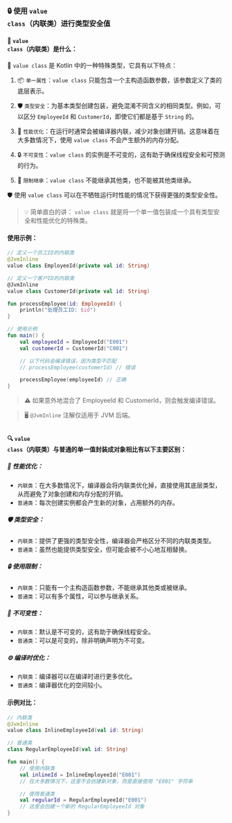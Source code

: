 ### 🔒 使用 <code>value class</code>（内联类）进行类型安全值

#### 🧬 <code>value class</code>（内联类）是什么：


💎 <code>value class</code> 是 Kotlin 中的一种特殊类型，它具有以下特点：

1. 📦 `单一属性`：<code>value class</code> 只能包含一个主构造函数参数，该参数定义了类的底层表示。

2. 🛡️ `类型安全`：为基本类型创建包装，避免混淆不同含义的相同类型。例如，可以区分 <code>EmployeeId</code> 和 <code>CustomerId</code>，即使它们都是基于 <code>String</code> 的。

3. 🚀 `性能优化`：在运行时通常会被编译器内联，减少对象创建开销。这意味着在大多数情况下，使用 <code>value class</code> 不会产生额外的内存分配。

4. 🔒 `不可变性`：<code>value class</code> 的实例是不可变的，这有助于确保线程安全和可预测的行为。

5. 🚫 `限制继承`：<code>value class</code> 不能继承其他类，也不能被其他类继承。

🛡️ 使用 <code>value class</code> 可以在不牺牲运行时性能的情况下获得更强的类型安全性。

> 💡 简单直白的讲： <code>value class</code> 就是将一个单一值包装成一个具有类型安全和性能优化的特殊类。


#### 使用示例：

```kotlin
// 定义一个员工ID的内联类
@JvmInline
value class EmployeeId(private val id: String)

// 定义一个客户ID的内联类
@JvmInline
value class CustomerId(private val id: String)

fun processEmployee(id: EmployeeId) {
    println("处理员工ID: $id")
}

// 使用示例
fun main() {
    val employeeId = EmployeeId("E001")
    val customerId = CustomerId("C001")

    // 以下代码会编译错误，因为类型不匹配
    // processEmployee(customerId) // 错误

    processEmployee(employeeId) // 正确
}

```

> ⚠️ 如果意外地混合了 EmployeeId 和 CustomerId，则会触发编译错误。

> 🖥️ <code>@JvmInline</code> 注解仅适用于 JVM 后端。

##



#### 🔍 <code>value class</code>（内联类）与普通的单一值封装成对象相比有以下主要区别：

##### 🚀 性能优化：
- <code>内联类</code>：在大多数情况下，编译器会将内联类优化掉，直接使用其底层类型，从而避免了对象创建和内存分配的开销。
- <code>普通类</code>：每次创建实例都会产生新的对象，占用额外的内存。
##### 🛡️ 类型安全：
- <code>内联类</code>：提供了更强的类型安全性，编译器会严格区分不同的内联类类型。
- <code>普通类</code>：虽然也能提供类型安全，但可能会被不小心地互相替换。
##### 🔒 使用限制：
- <code>内联类</code>：只能有一个主构造函数参数，不能继承其他类或被继承。
- <code>普通类</code>：可以有多个属性，可以参与继承关系。
##### 🧊 不可变性：
- <code>内联类</code>：默认是不可变的，这有助于确保线程安全。
- <code>普通类</code>：可以是可变的，除非明确声明为不可变。
##### ⚙️ 编译时优化：
- <code>内联类</code>：编译器可以在编译时进行更多优化。
- <code>普通类</code>：编译器优化的空间较小。

#### 示例对比：

```kotlin
// 内联类
@JvmInline
value class InlineEmployeeId(val id: String)

// 普通类
class RegularEmployeeId(val id: String)

fun main() {
    // 使用内联类
    val inlineId = InlineEmployeeId("E001")
    // 在大多数情况下，这里不会创建新对象，而是直接使用 "E001" 字符串

    // 使用普通类
    val regularId = RegularEmployeeId("E001")
    // 这里会创建一个新的 RegularEmployeeId 对象
}
```